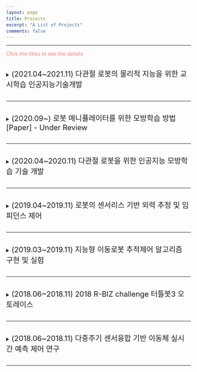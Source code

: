 ```yaml
---
layout: page
title: Projects
excerpt: "A List of Projects"
comments: false
---
```


---

<span style="color:Salmon"> Click the titles to see the details </span>

<br>
<details>
  <summary> <span style="font-size: 20px"> (2021.04~2021.11) 다관절 로봇의 물리적 지능을 위한 교시학습 인공지능기술개발 </span> </summary>
  <div markdown="1">
This project was conducted at <span style="color:#3399ff">Cyber Physical System Control Lab in Kyungpook National University</span> : [Link](http://control.knu.ac.kr/)
  </div>  
<br>
<p style="font-size:1rem;font-weight:400" onContextMenu="return false;" onselectstart="return false" ondragstart="return false">
　Research on Unmanned Aerial Vehicles has been actively conducted in recent years. In particular, the UAV to explore an unknown, GNSS-denied environment is required, but the self-localization method, such as Visual Inertial Odometry, is mandatory to operate it. Considering the payload and the operating time of the UAV, lightweight and low-power consuming cameras and IMU are preferred, and even Object Detection and 3D Mapping can be obtained using a RGB-D camera. In this work, we developed a 3D Mapping system including object positions in an unknown and GNSS-denied environment for the UAV with a RGB-D camera. The system is demonstrated in Gazebo simulator, and the quantitative and qualitative results are obtained.</p>

<br>

***Keywords***: Autonomous Vehicle, Visual servoing, Multi-Channel LiDAR , Sensor Fusion

<p align="center">
<iframe width="560" height="315" src="https://www.youtube.com/embed/j8nnk5R37XU" title="YouTube video player" frameborder="0" allow="accelerometer; autoplay; clipboard-write; encrypted-media; gyroscope; picture-in-picture" allowfullscreen>
    </iframe>
</p>
</details>
    
<br>

---

<br>
<details>
  <summary> <span style="font-size: 20px"> (2020.09~) 로봇 매니퓰레이터를 위한 모방학습 방법 [Paper] - Under Review </span> </summary>
  <div markdown="1">
This project was conducted at <span style="color:#3399ff">Cyber Physical System Control Lab in Kyungpook National University</span> : [Link](http://control.knu.ac.kr/)
  </div>  
<br>
<p style="font-size:1rem;font-weight:400" onContextMenu="return false;" onselectstart="return false" ondragstart="return false">
　Research on Unmanned Aerial Vehicles has been actively conducted in recent years. In particular, the UAV to explore an unknown, GNSS-denied environment is required, but the self-localization method, such as Visual Inertial Odometry, is mandatory to operate it. Considering the payload and the operating time of the UAV, lightweight and low-power consuming cameras and IMU are preferred, and even Object Detection and 3D Mapping can be obtained using a RGB-D camera. In this work, we developed a 3D Mapping system including object positions in an unknown and GNSS-denied environment for the UAV with a RGB-D camera. The system is demonstrated in Gazebo simulator, and the quantitative and qualitative results are obtained.</p>

<br>

***Keywords***: Autonomous Vehicle, Visual servoing, Multi-Channel LiDAR , Sensor Fusion

</details>
    
<br>

---

<br>
<details>
  <summary> <span style="font-size: 20px"> (2020.04~2020.11) 다관절 로봇을 위한 인공지능 모방학습 기술 개발 </span> </summary>
  <div markdown="1">
This project was conducted at <span style="color:#3399ff">Cyber Physical System Control Lab in Kyungpook National University</span> : [Link](http://control.knu.ac.kr/)
  </div>  
<br>
<p style="font-size:1rem;font-weight:400" onContextMenu="return false;" onselectstart="return false" ondragstart="return false">
　Research on Unmanned Aerial Vehicles has been actively conducted in recent years. In particular, the UAV to explore an unknown, GNSS-denied environment is required, but the self-localization method, such as Visual Inertial Odometry, is mandatory to operate it. Considering the payload and the operating time of the UAV, lightweight and low-power consuming cameras and IMU are preferred, and even Object Detection and 3D Mapping can be obtained using a RGB-D camera. In this work, we developed a 3D Mapping system including object positions in an unknown and GNSS-denied environment for the UAV with a RGB-D camera. The system is demonstrated in Gazebo simulator, and the quantitative and qualitative results are obtained.</p>

<br>

***Keywords***: Autonomous Vehicle, Visual servoing, Multi-Channel LiDAR , Sensor Fusion

<p align="center">
<iframe width="560" height="315" src="https://www.youtube.com/embed/j8nnk5R37XU" title="YouTube video player" frameborder="0" allow="accelerometer; autoplay; clipboard-write; encrypted-media; gyroscope; picture-in-picture" allowfullscreen>
    </iframe>
</p>
</details>
    
<br>

---

<br>
<details>
  <summary> <span style="font-size: 20px"> (2019.04~2019.11) 로봇의 센서리스 기반 외력 추정 및 임피던스 제어 </span> </summary>
  <div markdown="1">
This project was conducted at <span style="color:#3399ff">Cyber Physical System Control Lab in Kyungpook National University</span> : [Link](http://control.knu.ac.kr/)
  </div>  
<br>
<p style="font-size:1rem;font-weight:400" onContextMenu="return false;" onselectstart="return false" ondragstart="return false">
　Research on Unmanned Aerial Vehicles has been actively conducted in recent years. In particular, the UAV to explore an unknown, GNSS-denied environment is required, but the self-localization method, such as Visual Inertial Odometry, is mandatory to operate it. Considering the payload and the operating time of the UAV, lightweight and low-power consuming cameras and IMU are preferred, and even Object Detection and 3D Mapping can be obtained using a RGB-D camera. In this work, we developed a 3D Mapping system including object positions in an unknown and GNSS-denied environment for the UAV with a RGB-D camera. The system is demonstrated in Gazebo simulator, and the quantitative and qualitative results are obtained.</p>

<br>

***Keywords***: Autonomous Vehicle, Visual servoing, Multi-Channel LiDAR , Sensor Fusion

<p align="center">
<iframe width="560" height="315" src="https://www.youtube.com/embed/j8nnk5R37XU" title="YouTube video player" frameborder="0" allow="accelerometer; autoplay; clipboard-write; encrypted-media; gyroscope; picture-in-picture" allowfullscreen>
    </iframe>
</p>
</details>
    
<br>

---

<br>
<details>
  <summary> <span style="font-size: 20px"> (2019.03~2019.11) 지능형 이동로봇 추적제어 알고리즘 구현 및 실험 </span> </summary>
  <div markdown="1">
This project was conducted at <span style="color:#3399ff">Cyber Physical System Control Lab in Kyungpook National University</span> : [Link](http://control.knu.ac.kr/)
  </div>  
<br>
<p style="font-size:1rem;font-weight:400" onContextMenu="return false;" onselectstart="return false" ondragstart="return false">
　팔로워 로봇은 카메라를 이용하여 리더 로봇를 인식하고, 인식된 팔로워의 속도 및 각속도를 설계된 알고리즘에 의해 추정한다. 해당 프로젝트는 추정된 속도 및 각속도를 활용하여 리더-팔로워 추적 제어 구현을 목표로 한다.
</p>

<br>
<span style="font-size: 20px; color:black"> Leader-Follower 추적 제어를 위한 기구학적 모델링 </span><br>
    
<p align="center">
  <img height="250" src="/assets/img/Leader_follower/state_equation.png">
    <p style="text-align:center;">Leader-Follwer 추적 제어 시스템을 위한 상태 방정식</p>
</p>
<br>
<span style="font-size: 20px; color:black"> Gazebo 상에서 구현된 가상의 Leader 추적 제어 </span><br>
<p align="center">
  <img height="250" src="/assets/img/Leader_follower/gazebo_simulation.gif">
    <p style="text-align:center;">Leader-Follwer 추적 제어 시스템을 사용한 가상의 Leader 로봇 추적 시뮬레이션<br>빨간선 - 가상의 Leader의 궤적, 파란선 - Follwer의 궤적</p>
</p>
<br>
<span style="font-size: 20px; color:black"> Leader 로봇 인식과 속도 및 각속도 추정 </span><br>
<p align="center">
  <img height="250" src="/assets/img/Leader_follower/yolov2.gif">
    <p style="text-align:center;">YOLOv2를 사용한 Leader 로봇 인식</p>
</p>
<br>
<span style="font-size: 15px; color:black"> 1. Leader 로봇을 인식하고 Depth 카메라를 이용하여 거리값을 측정한다.<br> 2. Localization을 통하여 Global 맵상에 Leader 로봇의 궤적을 기록한다.<br> 3. 궤적중 여러 포인트를 샘플링하고 평균필터를 이용하여 리더 로봇의 각도와 각속도를 추정한다.<br> 4. 실험을 통해 측정한 결과 평균오차 4%~6%를 기록하였다. </span><br>
<br>
<span style="font-size: 20px; color:black"> 실제 실험을 통한 검증 </span><br>
<p align="center">
  <img height="250" src="/assets/img/Leader_follower/experiment.gif">
    <p style="text-align:center;">실제 실험을 통한 각도 및 각속도 추정기반의 추적 제어 알고리즘 성능 검증<br>Leader 로봇은 선속도 0.2m/s, 각속도 0.15rad/s로 움직인다.</p>
</p>
</details>
    
<br>

---

<br>
<details>
  <summary> <span style="font-size: 20px"> (2018.06~2018.11) 2018 R-BIZ challenge  터틀봇3 오토레이스 </span> </summary>
  <div markdown="1">
This project was conducted at <span style="color:#3399ff">Cyber Physical System Control Lab in Kyungpook National University</span> : [Link](http://control.knu.ac.kr/)
  </div>  
<br>
<p style="font-size:1rem;font-weight:400" onContextMenu="return false;" onselectstart="return false" ondragstart="return false">
    <div style="border: 1px solid black; padding: 10px; border-color: LightGray; background-color: rgba(211, 211, 211, 0.2);"> 
      <span style="font-size: 13px">
          2018 R-BIZ Challenge 터틀봇 3 오토레이스는 주어진 6개의 미션 (1. 신호등 미션, 2. 삼거리 미션, 3. 공사구간 미션,<br> 
          4. 주차 미션, 5. 차단 바 미션, 6. 터널 미션)을 수행하며 사전에 설계된 경기장을 1회 주행하는 것을 목표로 한다.
        </span>
    </div>
</p>


<br>
<p style="font-size:1.5rem;font-weight:400" onContextMenu="return false;" onselectstart="return false" ondragstart="return false">
　Turtlebot3 AutoRacing Missions
</p>
<p align="center">
  <img height="250" src="/assets/img/Turtlebot3_AutoRacing/traffic.JPG">
</p>
<p align="center">
  <img height="250" src="/assets/img/Turtlebot3_AutoRacing/intersection.JPG">
</p>
<p align="center">
  <img height="250" src="/assets/img/Turtlebot3_AutoRacing/obstacle.JPG">
</p>
<p align="center">
  <img height="250" src="/assets/img/Turtlebot3_AutoRacing/parking.JPG">
</p>
<p align="center">
  <img height="250" src="/assets/img/Turtlebot3_AutoRacing/stop.JPG">
</p>
<p align="center">
  <img height="250" src="/assets/img/Turtlebot3_AutoRacing/tunnel.JPG">
</p>
                                                                      
<p align="center">
    <img height="250" src="/assets/img/Turtlebot3_AutoRacing/racing.gif">
    <p style="text-align:center;">그림 1. 대회주행 영상</p>
</p>
                                 
                                 
<p align="center">
  <img height="250" src="/assets/img/Turtlebot3_AutoRacing/award.jpg">
<p style="text-align:center;"> 학부생 (<b>박종천</b>, 이응창, 김범주, 대학원생 진용식)으로 이루어진 '응창호'팀이 11월 15~17일 3일간 대구 엑스코 전시장에서 열린 '2018 대구국제로봇산업전 R-BIZ Challenge 터틀봇3 오토레이스'부문에서 16일 준결승전에서 4등을 기록하는 등 <b>'매스웍스 코리아 대표이사상'(상금 100만원 등)</b>을 수상</p>
</p>
</details>
    
<br>

---

<br>
<details>
  <summary> <span style="font-size: 20px"> (2018.06~2018.11) 다중주기 센서융합 기반 이동체 실시간 예측 제어 연구 </span> </summary>
  <div markdown="1">
This project was conducted at <span style="color:#3399ff">Cyber Physical System Control Lab in Kyungpook National University</span> : [Link](http://control.knu.ac.kr/)<br>
      본 연구사업은 과학기술정보통신부의 출연금 등으로 수행하고 있는 <b>한국전자통신연구원의 대경권 지역산업 기반 ICT 융합기술 고도화 지원사업 위탁연구과제</b>입니다.

  </div>  
    
  <br>
    <span style="font-size: 20px; color:black"> 연구목표 </span><br>
    <div style="border: 1px solid black; padding: 10px; border-color: LightGray; background-color: rgba(211, 211, 211, 0.2);"> 
      <span style="font-size: 13px">
        　■ 　다양한 샘플링 주기를 가지는 시스템의 안정성 및 제어 성능 향상을 위한 기법 연구 <br>
         　■ 　다중 샘플링 주기를 가지는 샘플 데이터 시스템을 위한 상태 추정기 설계 <br>
         　■ 　불확실성 및 왜란에 대응한 실시간 동작을 위한 모델 기반 예측 제어기 설계<br>
         　■ 　<b>[맡은 역할] 모바일 로봇을 위한 라이다센서 기반의 Path Planning 알고리즘 구현 및 적용</b><br>
         　■ 　<b>[맡은 역할] ROS 기반의 모바일 로봇 제어 시스템 구축</b><br>
        </span>
    </div>
    <br>
<br>
<p style="font-size:1.5rem;font-weight:400" onContextMenu="return false;" onselectstart="return false" ondragstart="return false">
라이다센서 기반의 Path Planning 알고리즘 구현 및 적용
</p>

<p align="center">
  <img height="250" src="/assets/img/2018_ETRI/vlp16.png">
    <p style="text-align:center;">라이다는 고출력의 펄스레이저를 이용하여 물체에 반사되어 돌아오는 레이저 빔의 시간을 측정하여 거리정보를 획득
카메라센서만으로 측정이 어려운 거리정보나, 비가 오거나 어두운 환경에서도 주변의 물체를 인식할 수 있다.</p>
</p>

<p style="font-size:1.5rem;font-weight:400" onContextMenu="return false;" onselectstart="return false" ondragstart="return false">
    <b>LiDAR를 이용한 Obstacle detection, Mapping과 A*기반의 Path Planning</b>
</p>

<p align="center">
  <img height="250" src="/assets/img/2018_ETRI/path_planning.png">
</p>
<p align="center">
  <img height="250" src="/assets/img/2018_ETRI/path_planning2.png">
</p>
<p align="center">
  <img height="250" src="/assets/img/2018_ETRI/path_planning3.png">
</p>

<p style="font-size:1.5rem;font-weight:400" onContextMenu="return false;" onselectstart="return false" ondragstart="return false">
    <b>LiDAR를 이용한 Obstacle detection, Mapping과 A*기반의 Path Planning</b>
</p>

<p align="center">
  <img height="250" src="/assets/img/2018_ETRI/autonomous.png">
  <p style="text-align:center;">ROS 기반의 autonomous vehicle control system</p>
</p>

<p align="center">
  <img height="250" src="/assets/img/2018_ETRI/husky-experiment.gif">
    <p style="text-align:center;">Husky로봇 야외 실험영상</p>
</p>
<p align="center">
  <img height="250" src="/assets/img/2018_ETRI/husky-experiment2.gif"> 
    <p style="text-align:center;">라이다 센서 기반의 Path planning </p>
</p>
    
    
</details>
    
<br>

---
